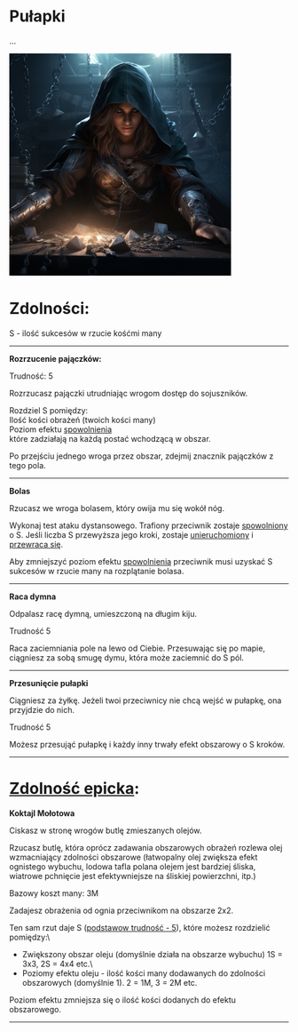 # Pułapki

...

<img src="imgs/pulapki.png" width="400">

# Zdolności:

S - ilość sukcesów w rzucie kośćmi many

___

**Rozrzucenie pajączków:**

Trudność: 5

Rozrzucasz pajączki utrudniając wrogom dostęp do sojuszników.

Rozdziel S pomiędzy:\
Ilość kości obrażeń (twoich kości many)\
Poziom efektu [spowolnienia](/docs/efekty/spowolnienie.md)\
które zadziałają na każdą postać wchodzącą w obszar.

Po przejściu jednego wroga przez obszar, zdejmij znacznik pajączków z tego pola.
___

**Bolas**

Rzucasz we wroga bolasem, który owija mu się wokół nóg.

Wykonaj test ataku dystansowego. Trafiony przeciwnik zostaje [spowolniony](/docs/efekty/spowolnienie.md) o S. Jeśli liczba S przewyższa jego kroki, zostaje [unieruchomiony](/docs/efekty/unieruchomiony.md) i [przewraca się](/docs/efekty/przewrocony.md). 

Aby zmniejszyć poziom efektu [spowolnienia](/docs/efekty/spowolnienie.md) przeciwnik musi uzyskać S sukcesów w rzucie many na rozplątanie bolasa.
___

**Raca dymna**

Odpalasz racę dymną, umieszczoną na długim kiju.

Trudność 5

Raca zaciemniania pole na lewo od Ciebie. Przesuwając się po mapie, ciągniesz za sobą smugę dymu, która może zaciemnić do S pól.
___

**Przesunięcie pułapki**

Ciągniesz za żyłkę. Jeżeli twoi przeciwnicy nie chcą wejść w pułapkę, ona przyjdzie do nich.

Trudność 5

Możesz przesująć pułapkę i każdy inny trwały efekt obszarowy o S kroków.
___


# [Zdolność epicka](/docs/zdolnosc-epicka.md):

**Koktajl Mołotowa**

Ciskasz w stronę wrogów butlę zmieszanych olejów.

Rzucasz butlę, która oprócz zadawania obszarowych obrażeń rozlewa olej wzmacniający zdolności obszarowe (łatwopalny olej zwiększa efekt ognistego wybuchu, lodowa tafla polana olejem jest bardziej śliska, wiatrowe pchnięcie jest efektywniejsze na śliskiej powierzchni, itp.)

Bazowy koszt many: 3M

Zadajesz obrażenia od ognia przeciwnikom na obszarze 2x2.

Ten sam rzut daje S ([podstawow trudność - 5](/docs/podstawowa-trudnosc.md)), które możesz rozdzielić pomiędzy:\
* Zwiększony obszar oleju (domyślnie działa na obszarze wybuchu) 1S = 3x3, 2S = 4x4 etc.\
* Poziomy efektu oleju - ilość kości many dodawanych do zdolności obszarowych (domyślnie 1). 2 = 1M, 3 = 2M etc.

Poziom efektu zmniejsza się o ilość kości dodanych do efektu obszarowego.
___
